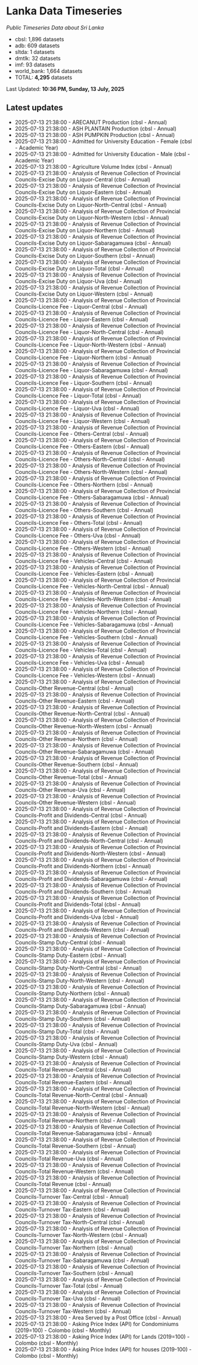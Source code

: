 # Lanka Data Timeseries
*Public Timeseries Data about Sri Lanka*

* cbsl: 1,896 datasets
* adb: 609 datasets
* sltda: 1 datasets
* dmtlk: 32 datasets
* imf: 93 datasets
* world_bank: 1,664 datasets
* TOTAL: **4,295** datasets

Last Updated: **10:36 PM, Sunday, 13 July, 2025**

## Latest updates

* 2025-07-13 21:38:00 - ARECANUT Production (cbsl - Annual)
* 2025-07-13 21:38:00 - ASH PLANTAIN Production (cbsl - Annual)
* 2025-07-13 21:38:00 - ASH PUMPKIN Production (cbsl - Annual)
* 2025-07-13 21:38:00 - Admitted for University Education - Female (cbsl - Academic Year)
* 2025-07-13 21:38:00 - Admitted for University Education - Male (cbsl - Academic Year)
* 2025-07-13 21:38:00 - Agriculture Volume Index (cbsl - Annual)
* 2025-07-13 21:38:00 - Analysis of Revenue Collection of Provincial Councils-Excise Duty on Liquor-Central (cbsl - Annual)
* 2025-07-13 21:38:00 - Analysis of Revenue Collection of Provincial Councils-Excise Duty on Liquor-Eastern (cbsl - Annual)
* 2025-07-13 21:38:00 - Analysis of Revenue Collection of Provincial Councils-Excise Duty on Liquor-North-Central (cbsl - Annual)
* 2025-07-13 21:38:00 - Analysis of Revenue Collection of Provincial Councils-Excise Duty on Liquor-North-Western (cbsl - Annual)
* 2025-07-13 21:38:00 - Analysis of Revenue Collection of Provincial Councils-Excise Duty on Liquor-Northern (cbsl - Annual)
* 2025-07-13 21:38:00 - Analysis of Revenue Collection of Provincial Councils-Excise Duty on Liquor-Sabaragamuwa (cbsl - Annual)
* 2025-07-13 21:38:00 - Analysis of Revenue Collection of Provincial Councils-Excise Duty on Liquor-Southern (cbsl - Annual)
* 2025-07-13 21:38:00 - Analysis of Revenue Collection of Provincial Councils-Excise Duty on Liquor-Total (cbsl - Annual)
* 2025-07-13 21:38:00 - Analysis of Revenue Collection of Provincial Councils-Excise Duty on Liquor-Uva (cbsl - Annual)
* 2025-07-13 21:38:00 - Analysis of Revenue Collection of Provincial Councils-Excise Duty on Liquor-Western (cbsl - Annual)
* 2025-07-13 21:38:00 - Analysis of Revenue Collection of Provincial Councils-Licence Fee - Liquor-Central (cbsl - Annual)
* 2025-07-13 21:38:00 - Analysis of Revenue Collection of Provincial Councils-Licence Fee - Liquor-Eastern (cbsl - Annual)
* 2025-07-13 21:38:00 - Analysis of Revenue Collection of Provincial Councils-Licence Fee - Liquor-North-Central (cbsl - Annual)
* 2025-07-13 21:38:00 - Analysis of Revenue Collection of Provincial Councils-Licence Fee - Liquor-North-Western (cbsl - Annual)
* 2025-07-13 21:38:00 - Analysis of Revenue Collection of Provincial Councils-Licence Fee - Liquor-Northern (cbsl - Annual)
* 2025-07-13 21:38:00 - Analysis of Revenue Collection of Provincial Councils-Licence Fee - Liquor-Sabaragamuwa (cbsl - Annual)
* 2025-07-13 21:38:00 - Analysis of Revenue Collection of Provincial Councils-Licence Fee - Liquor-Southern (cbsl - Annual)
* 2025-07-13 21:38:00 - Analysis of Revenue Collection of Provincial Councils-Licence Fee - Liquor-Total (cbsl - Annual)
* 2025-07-13 21:38:00 - Analysis of Revenue Collection of Provincial Councils-Licence Fee - Liquor-Uva (cbsl - Annual)
* 2025-07-13 21:38:00 - Analysis of Revenue Collection of Provincial Councils-Licence Fee - Liquor-Western (cbsl - Annual)
* 2025-07-13 21:38:00 - Analysis of Revenue Collection of Provincial Councils-Licence Fee - Others-Central (cbsl - Annual)
* 2025-07-13 21:38:00 - Analysis of Revenue Collection of Provincial Councils-Licence Fee - Others-Eastern (cbsl - Annual)
* 2025-07-13 21:38:00 - Analysis of Revenue Collection of Provincial Councils-Licence Fee - Others-North-Central (cbsl - Annual)
* 2025-07-13 21:38:00 - Analysis of Revenue Collection of Provincial Councils-Licence Fee - Others-North-Western (cbsl - Annual)
* 2025-07-13 21:38:00 - Analysis of Revenue Collection of Provincial Councils-Licence Fee - Others-Northern (cbsl - Annual)
* 2025-07-13 21:38:00 - Analysis of Revenue Collection of Provincial Councils-Licence Fee - Others-Sabaragamuwa (cbsl - Annual)
* 2025-07-13 21:38:00 - Analysis of Revenue Collection of Provincial Councils-Licence Fee - Others-Southern (cbsl - Annual)
* 2025-07-13 21:38:00 - Analysis of Revenue Collection of Provincial Councils-Licence Fee - Others-Total (cbsl - Annual)
* 2025-07-13 21:38:00 - Analysis of Revenue Collection of Provincial Councils-Licence Fee - Others-Uva (cbsl - Annual)
* 2025-07-13 21:38:00 - Analysis of Revenue Collection of Provincial Councils-Licence Fee - Others-Western (cbsl - Annual)
* 2025-07-13 21:38:00 - Analysis of Revenue Collection of Provincial Councils-Licence Fee - Vehicles-Central (cbsl - Annual)
* 2025-07-13 21:38:00 - Analysis of Revenue Collection of Provincial Councils-Licence Fee - Vehicles-Eastern (cbsl - Annual)
* 2025-07-13 21:38:00 - Analysis of Revenue Collection of Provincial Councils-Licence Fee - Vehicles-North-Central (cbsl - Annual)
* 2025-07-13 21:38:00 - Analysis of Revenue Collection of Provincial Councils-Licence Fee - Vehicles-North-Western (cbsl - Annual)
* 2025-07-13 21:38:00 - Analysis of Revenue Collection of Provincial Councils-Licence Fee - Vehicles-Northern (cbsl - Annual)
* 2025-07-13 21:38:00 - Analysis of Revenue Collection of Provincial Councils-Licence Fee - Vehicles-Sabaragamuwa (cbsl - Annual)
* 2025-07-13 21:38:00 - Analysis of Revenue Collection of Provincial Councils-Licence Fee - Vehicles-Southern (cbsl - Annual)
* 2025-07-13 21:38:00 - Analysis of Revenue Collection of Provincial Councils-Licence Fee - Vehicles-Total (cbsl - Annual)
* 2025-07-13 21:38:00 - Analysis of Revenue Collection of Provincial Councils-Licence Fee - Vehicles-Uva (cbsl - Annual)
* 2025-07-13 21:38:00 - Analysis of Revenue Collection of Provincial Councils-Licence Fee - Vehicles-Western (cbsl - Annual)
* 2025-07-13 21:38:00 - Analysis of Revenue Collection of Provincial Councils-Other Revenue-Central (cbsl - Annual)
* 2025-07-13 21:38:00 - Analysis of Revenue Collection of Provincial Councils-Other Revenue-Eastern (cbsl - Annual)
* 2025-07-13 21:38:00 - Analysis of Revenue Collection of Provincial Councils-Other Revenue-North-Central (cbsl - Annual)
* 2025-07-13 21:38:00 - Analysis of Revenue Collection of Provincial Councils-Other Revenue-North-Western (cbsl - Annual)
* 2025-07-13 21:38:00 - Analysis of Revenue Collection of Provincial Councils-Other Revenue-Northern (cbsl - Annual)
* 2025-07-13 21:38:00 - Analysis of Revenue Collection of Provincial Councils-Other Revenue-Sabaragamuwa (cbsl - Annual)
* 2025-07-13 21:38:00 - Analysis of Revenue Collection of Provincial Councils-Other Revenue-Southern (cbsl - Annual)
* 2025-07-13 21:38:00 - Analysis of Revenue Collection of Provincial Councils-Other Revenue-Total (cbsl - Annual)
* 2025-07-13 21:38:00 - Analysis of Revenue Collection of Provincial Councils-Other Revenue-Uva (cbsl - Annual)
* 2025-07-13 21:38:00 - Analysis of Revenue Collection of Provincial Councils-Other Revenue-Western (cbsl - Annual)
* 2025-07-13 21:38:00 - Analysis of Revenue Collection of Provincial Councils-Profit and Dividends-Central (cbsl - Annual)
* 2025-07-13 21:38:00 - Analysis of Revenue Collection of Provincial Councils-Profit and Dividends-Eastern (cbsl - Annual)
* 2025-07-13 21:38:00 - Analysis of Revenue Collection of Provincial Councils-Profit and Dividends-North-Central (cbsl - Annual)
* 2025-07-13 21:38:00 - Analysis of Revenue Collection of Provincial Councils-Profit and Dividends-North-Western (cbsl - Annual)
* 2025-07-13 21:38:00 - Analysis of Revenue Collection of Provincial Councils-Profit and Dividends-Northern (cbsl - Annual)
* 2025-07-13 21:38:00 - Analysis of Revenue Collection of Provincial Councils-Profit and Dividends-Sabaragamuwa (cbsl - Annual)
* 2025-07-13 21:38:00 - Analysis of Revenue Collection of Provincial Councils-Profit and Dividends-Southern (cbsl - Annual)
* 2025-07-13 21:38:00 - Analysis of Revenue Collection of Provincial Councils-Profit and Dividends-Total (cbsl - Annual)
* 2025-07-13 21:38:00 - Analysis of Revenue Collection of Provincial Councils-Profit and Dividends-Uva (cbsl - Annual)
* 2025-07-13 21:38:00 - Analysis of Revenue Collection of Provincial Councils-Profit and Dividends-Western (cbsl - Annual)
* 2025-07-13 21:38:00 - Analysis of Revenue Collection of Provincial Councils-Stamp Duty-Central (cbsl - Annual)
* 2025-07-13 21:38:00 - Analysis of Revenue Collection of Provincial Councils-Stamp Duty-Eastern (cbsl - Annual)
* 2025-07-13 21:38:00 - Analysis of Revenue Collection of Provincial Councils-Stamp Duty-North-Central (cbsl - Annual)
* 2025-07-13 21:38:00 - Analysis of Revenue Collection of Provincial Councils-Stamp Duty-North-Western (cbsl - Annual)
* 2025-07-13 21:38:00 - Analysis of Revenue Collection of Provincial Councils-Stamp Duty-Northern (cbsl - Annual)
* 2025-07-13 21:38:00 - Analysis of Revenue Collection of Provincial Councils-Stamp Duty-Sabaragamuwa (cbsl - Annual)
* 2025-07-13 21:38:00 - Analysis of Revenue Collection of Provincial Councils-Stamp Duty-Southern (cbsl - Annual)
* 2025-07-13 21:38:00 - Analysis of Revenue Collection of Provincial Councils-Stamp Duty-Total (cbsl - Annual)
* 2025-07-13 21:38:00 - Analysis of Revenue Collection of Provincial Councils-Stamp Duty-Uva (cbsl - Annual)
* 2025-07-13 21:38:00 - Analysis of Revenue Collection of Provincial Councils-Stamp Duty-Western (cbsl - Annual)
* 2025-07-13 21:38:00 - Analysis of Revenue Collection of Provincial Councils-Total Revenue-Central (cbsl - Annual)
* 2025-07-13 21:38:00 - Analysis of Revenue Collection of Provincial Councils-Total Revenue-Eastern (cbsl - Annual)
* 2025-07-13 21:38:00 - Analysis of Revenue Collection of Provincial Councils-Total Revenue-North-Central (cbsl - Annual)
* 2025-07-13 21:38:00 - Analysis of Revenue Collection of Provincial Councils-Total Revenue-North-Western (cbsl - Annual)
* 2025-07-13 21:38:00 - Analysis of Revenue Collection of Provincial Councils-Total Revenue-Northern (cbsl - Annual)
* 2025-07-13 21:38:00 - Analysis of Revenue Collection of Provincial Councils-Total Revenue-Sabaragamuwa (cbsl - Annual)
* 2025-07-13 21:38:00 - Analysis of Revenue Collection of Provincial Councils-Total Revenue-Southern (cbsl - Annual)
* 2025-07-13 21:38:00 - Analysis of Revenue Collection of Provincial Councils-Total Revenue-Uva (cbsl - Annual)
* 2025-07-13 21:38:00 - Analysis of Revenue Collection of Provincial Councils-Total Revenue-Western (cbsl - Annual)
* 2025-07-13 21:38:00 - Analysis of Revenue Collection of Provincial Councils-Total Revenue (cbsl - Annual)
* 2025-07-13 21:38:00 - Analysis of Revenue Collection of Provincial Councils-Turnover Tax-Central (cbsl - Annual)
* 2025-07-13 21:38:00 - Analysis of Revenue Collection of Provincial Councils-Turnover Tax-Eastern (cbsl - Annual)
* 2025-07-13 21:38:00 - Analysis of Revenue Collection of Provincial Councils-Turnover Tax-North-Central (cbsl - Annual)
* 2025-07-13 21:38:00 - Analysis of Revenue Collection of Provincial Councils-Turnover Tax-North-Western (cbsl - Annual)
* 2025-07-13 21:38:00 - Analysis of Revenue Collection of Provincial Councils-Turnover Tax-Northern (cbsl - Annual)
* 2025-07-13 21:38:00 - Analysis of Revenue Collection of Provincial Councils-Turnover Tax-Sabaragamuwa (cbsl - Annual)
* 2025-07-13 21:38:00 - Analysis of Revenue Collection of Provincial Councils-Turnover Tax-Southern (cbsl - Annual)
* 2025-07-13 21:38:00 - Analysis of Revenue Collection of Provincial Councils-Turnover Tax-Total (cbsl - Annual)
* 2025-07-13 21:38:00 - Analysis of Revenue Collection of Provincial Councils-Turnover Tax-Uva (cbsl - Annual)
* 2025-07-13 21:38:00 - Analysis of Revenue Collection of Provincial Councils-Turnover Tax-Western (cbsl - Annual)
* 2025-07-13 21:38:00 - Area Served by a Post Office (cbsl - Annual)
* 2025-07-13 21:38:00 - Asking Price Index (API) for Condominiums (2019=100) - Colombo (cbsl - Monthly)
* 2025-07-13 21:38:00 - Asking Price Index (API) for Lands (2019=100) - Colombo (cbsl - Monthly)
* 2025-07-13 21:38:00 - Asking Price Index (API) for houses (2019-100) - Colombo (cbsl - Monthly)